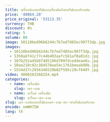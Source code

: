 ```yaml
---
title: เครื่องปอกสายไฟและเครื่องมือย้ําสายไฟแบบประหยัด
price: '48864.28'
price_original: '53113.35'
currency: THB
discount: 8%
rating: 5
volume: 88
image: S0110bed96b6244c7b7ed7485ec997f3dp.jpg
images:
  - S0110bed96b6244c7b7ed7485ec997f3dp.jpg
  - S350abf41c77c44b493aafc561af0a01dz.jpg
  - S07b252a45b07485196d709fdced4eae6u.jpg
  - S0ae218c92c384578ae54c1761beeab90b.jpg
  - S534d37c2956346529b02f595c29cf649Y.jpg
video: 4000263368154.mp4
categories:
  - name: เครื่องมือ
    slug: เคร-องม
  - name: อะไหล่ เครื่องมือ
    slug: อะไหล-เคร-องม
slug: เคร-องปอกสายไฟและเคร-องม-อย-าสายไฟแบบประหย
encode: omWH7IW
lang: th
---
```

  